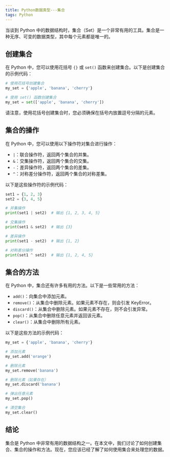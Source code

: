 ```yaml
---
title: Python数据类型---集合
tags: Python
---
```


当谈到 Python 中的数据结构时，集合（Set）是一个非常有用的工具。集合是一种无序、可变的数据类型，其中每个元素都是唯一的。<!--more-->

## 创建集合

在 Python 中，您可以使用花括号 `{}` 或 `set()` 函数来创建集合。以下是创建集合的示例代码：

```python
# 使用花括号创建集合
my_set = {'apple', 'banana', 'cherry'}

# 使用 set() 函数创建集合
my_set = set(['apple', 'banana', 'cherry'])
```

请注意，使用花括号创建集合时，您必须确保在括号内放置逗号分隔的元素。

## 集合的操作

在 Python 中，您可以使用以下操作符对集合进行操作：

- `|`：联合操作符，返回两个集合的并集。
- `&`：交集操作符，返回两个集合的交集。
- `-`：差异操作符，返回两个集合的差集。
- `^`：对称差分操作符，返回两个集合的对称差集。

以下是这些操作符的示例代码：

```python
set1 = {1, 2, 3}
set2 = {3, 4, 5}

# 并集操作
print(set1 | set2)  # 输出 {1, 2, 3, 4, 5}

# 交集操作
print(set1 & set2)  # 输出 {3}

# 差异操作
print(set1 - set2)  # 输出 {1, 2}

# 对称差分操作
print(set1 ^ set2)  # 输出 {1, 2, 4, 5}
```

## 集合的方法

在 Python 中，集合还有许多有用的方法。以下是一些常用的方法：

- `add()`：向集合中添加元素。
- `remove()`：从集合中删除元素。如果元素不存在，则会引发 KeyError。
- `discard()`：从集合中删除元素。如果元素不存在，则不会引发异常。
- `pop()`：从集合中删除任意元素并返回该元素。
- `clear()`：从集合中删除所有元素。

以下是这些方法的示例代码：

```python
my_set = {'apple', 'banana', 'cherry'}

# 添加元素
my_set.add('orange')

# 删除元素
my_set.remove('banana')

# 删除元素（如果存在）
my_set.discard('banana')

# 弹出任意元素
my_set.pop()

# 清空集合
my_set.clear()
```

## 结论

集合是 Python 中非常有用的数据结构之一。在本文中，我们讨论了如何创建集合、集合的操作和方法。现在，您应该已经了解了如何使用集合来处理您的数据。